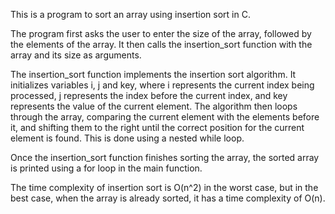 This is a program to sort an array using insertion sort in C.

The program first asks the user to enter the size of the array, followed by the elements of the array. It then calls the insertion_sort function with the array and its size as arguments.

The insertion_sort function implements the insertion sort algorithm. It initializes variables i, j and key, where i represents the current index being processed, j represents the index before the current index, and key represents the value of the current element. The algorithm then loops through the array, comparing the current element with the elements before it, and shifting them to the right until the correct position for the current element is found. This is done using a nested while loop.

Once the insertion_sort function finishes sorting the array, the sorted array is printed using a for loop in the main function.

The time complexity of insertion sort is O(n^2) in the worst case, but in the best case, when the array is already sorted, it has a time complexity of O(n).